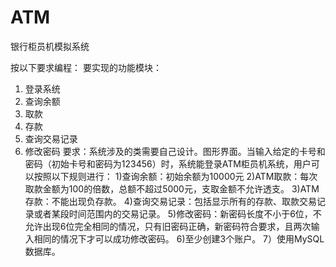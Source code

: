 # ATM
银行柜员机模拟系统

按以下要求编程：
要实现的功能模块：
1) 登录系统
2) 查询余额
3) 取款
4) 存款 
5) 查询交易记录
6) 修改密码
要求：系统涉及的类需要自己设计。图形界面。当输入给定的卡号和密码（初始卡号和密码为123456）时，系统能登录ATM柜员机系统，用户可以按照以下规则进行：
1)查询余额：初始余额为10000元
2)ATM取款：每次取款金额为100的倍数，总额不超过5000元，支取金额不允许透支。
3)ATM存款：不能出现负存款。
4)查询交易记录：包括显示所有的存款、取款交易记录或者某段时间范围内的交易记录。
5)修改密码：新密码长度不小于6位，不允许出现6位完全相同的情况，只有旧密码正确，新密码符合要求，且两次输入相同的情况下才可以成功修改密码。
6)至少创建3个账户。
7）使用MySQL数据库。
